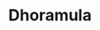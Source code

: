 ---
title: "Dhoramula"
title_bn: "ধরামুলা নদী"
description: "Dhoramula river starts from the Kangsa river and first stream ends at the Bishkhali river, second stream ends at Sunaikanda, third stream ends at the Kalihar river."
---